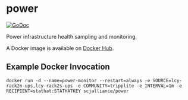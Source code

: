 # power

[![GoDoc](https://godoc.org/github.com/scjalliance/power?status.svg)](https://godoc.org/github.com/scjalliance/power)

Power infrastructure health sampling and monitoring.

A Docker image is available on [Docker Hub](https://hub.docker.com/r/scjalliance/power/).

## Example Docker Invocation

```
docker run -d --name=power-monitor --restart=always -e SOURCE=lcy-rack2n-ups,lcy-rack2s-ups -e COMMUNITY=tripplite -e INTERVAL=1m -e RECIPIENT=stathat:STATHATKEY scjalliance/power
```
